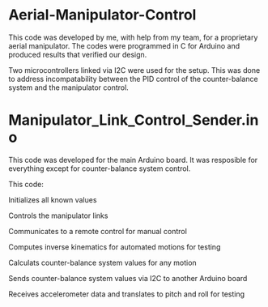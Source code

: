 # Aerial-Manipulator-Control

This code was developed by me, with help from my team, for a proprietary aerial manipulator. The codes were programmed in C for Arduino and produced results that verified our design.

Two microcontrollers linked via I2C were used for the setup. This was done to address incompatability between the PID control of the counter-balance system and the manipulator control.

# Manipulator_Link_Control_Sender.ino

This code was developed for the main Arduino board. It was resposible for everything except for counter-balance system control.

This code:

Initializes all known values

Controls the manipulator links

Communicates to a remote control for manual control

Computes inverse kinematics for automated motions for testing

Calculats counter-balance system values for any motion

Sends counter-balance system values via I2C to another Arduino board

Receives accelerometer data and translates to pitch and roll for testing
